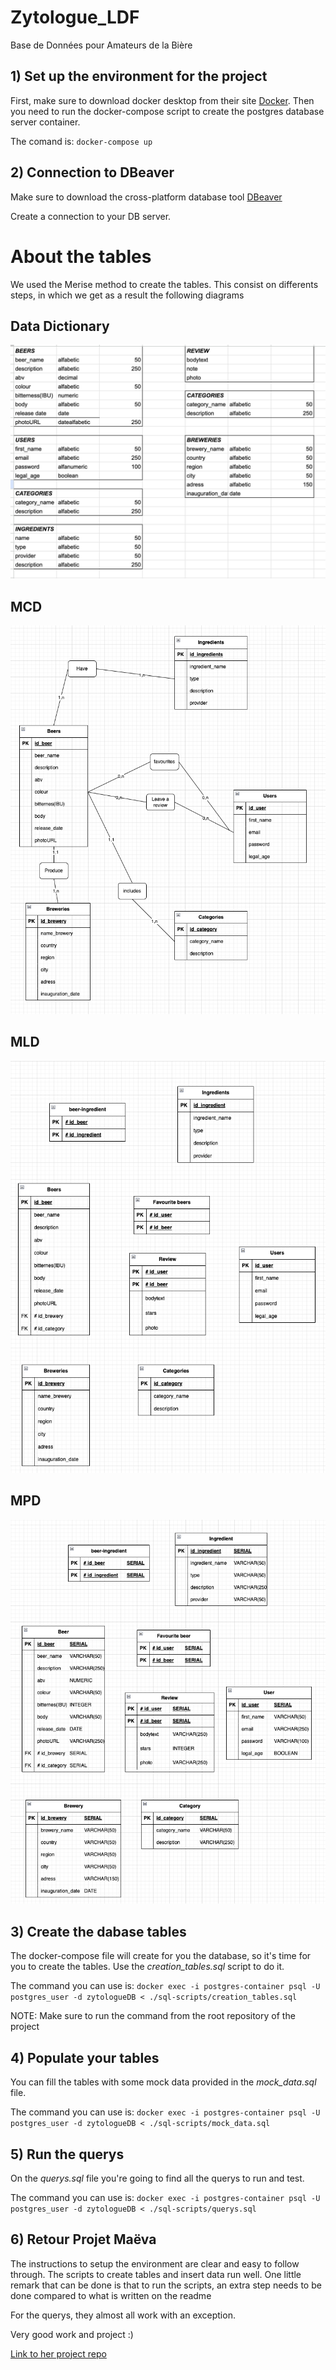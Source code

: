 # Zytologue_LDF
Base de Données pour Amateurs de la Bière

## 1) Set up the environment for the project

First, make sure to download docker desktop from their site [Docker](https://www.docker.com/).
Then you need to run the docker-compose script to create the postgres database server container.

The comand is: `docker-compose up`

## 2) Connection to DBeaver

Make sure to download the cross-platform database tool [DBeaver](https://dbeaver.io/)

Create a connection to your DB server.

# About the tables

We used the Merise method to create the tables. This consist on differents steps, in which we get as a result the following diagrams

## Data Dictionary
![Dictionary](./img/dictionary.png)
## MCD
![MCD](./img/MCD.png)
## MLD
![MLD](./img/MLD.png)
## MPD
![MPD](./img/MPD.png)

## 3) Create the dabase tables
The docker-compose file will create for you the database, so it's time for you to create the tables.
Use the *creation_tables.sql* script to do it.

The command you can use is: `docker exec -i postgres-container psql -U postgres_user -d zytologueDB < ./sql-scripts/creation_tables.sql`

NOTE: Make sure to run the command from the root repository of the project

## 4) Populate your tables
You can fill the tables with some mock data provided in the *mock_data.sql* file.

The command you can use is: `docker exec -i postgres-container psql -U postgres_user -d zytologueDB < ./sql-scripts/mock_data.sql`

## 5) Run the querys

On the *querys.sql* file you're going to find all the querys to run and test.

The command you can use is: `docker exec -i postgres-container psql -U postgres_user -d zytologueDB < ./sql-scripts/querys.sql`


## 6) Retour Projet Maëva 

The instructions to setup the environment are clear and easy to follow through.
The scripts to create tables and insert data run well. One little remark that can be done is that to run the scripts, an extra step needs to be done compared to what is written on the readme

For the querys, they almost all work with an exception.

Very good work and project :)

[Link to her project repo](https://github.com/2024-devops-alt-dist/zythologue-MC)